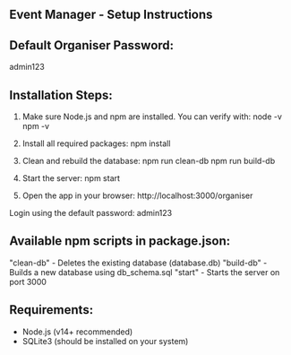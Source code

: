 Event Manager - Setup Instructions
-----------------------------------

Default Organiser Password:
---------------------------
admin123

Installation Steps:
-------------------
1. Make sure Node.js and npm are installed.
   You can verify with:
     node -v
     npm -v

2. Install all required packages:
     npm install

3. Clean and rebuild the database:
     npm run clean-db
     npm run build-db

4. Start the server:
     npm start

5. Open the app in your browser:
     http://localhost:3000/organiser

Login using the default password: admin123


Available npm scripts in package.json:
--------------------------------------
"clean-db"   - Deletes the existing database (database.db)
"build-db"   - Builds a new database using db_schema.sql
"start"      - Starts the server on port 3000


Requirements:
-------------
- Node.js (v14+ recommended)
- SQLite3 (should be installed on your system)
